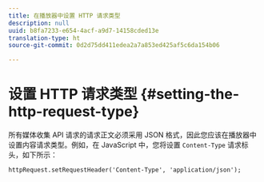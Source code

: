 ```yaml
---
title: 在播放器中设置 HTTP 请求类型
description: null
uuid: b8fa7233-e654-4acf-a9d7-14158cded13e
translation-type: ht
source-git-commit: 0d2d75dd411edea2a7a853ed425af5c6da154b06

---
```



# 设置 HTTP 请求类型 {#setting-the-http-request-type}

所有媒体收集 API 请求的请求正文必须采用 JSON 格式，因此您应该在播放器中设置内容请求类型。例如，在 JavaScript 中，您将设置 `Content-Type` 请求标头，如下所示：

```
httpRequest.setRequestHeader('Content-Type', 'application/json'); 
```

